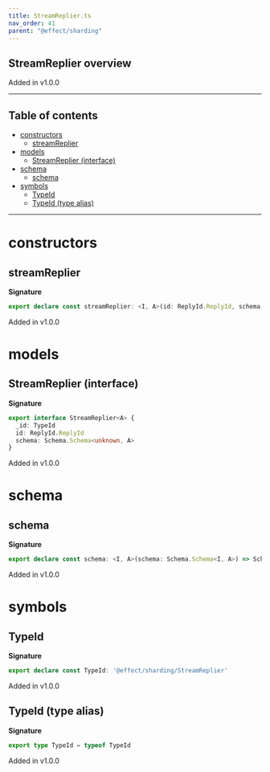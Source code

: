 ```yaml
---
title: StreamReplier.ts
nav_order: 41
parent: "@effect/sharding"
---
```


## StreamReplier overview

Added in v1.0.0

---

<h2 class="text-delta">Table of contents</h2>

- [constructors](#constructors)
  - [streamReplier](#streamreplier)
- [models](#models)
  - [StreamReplier (interface)](#streamreplier-interface)
- [schema](#schema)
  - [schema](#schema-1)
- [symbols](#symbols)
  - [TypeId](#typeid)
  - [TypeId (type alias)](#typeid-type-alias)

---

# constructors

## streamReplier

**Signature**

```ts
export declare const streamReplier: <I, A>(id: ReplyId.ReplyId, schema: Schema.Schema<I, A>) => StreamReplier<A>
```

Added in v1.0.0

# models

## StreamReplier (interface)

**Signature**

```ts
export interface StreamReplier<A> {
  _id: TypeId
  id: ReplyId.ReplyId
  schema: Schema.Schema<unknown, A>
}
```

Added in v1.0.0

# schema

## schema

**Signature**

```ts
export declare const schema: <I, A>(schema: Schema.Schema<I, A>) => Schema.Schema<I, StreamReplier<A>>
```

Added in v1.0.0

# symbols

## TypeId

**Signature**

```ts
export declare const TypeId: '@effect/sharding/StreamReplier'
```

Added in v1.0.0

## TypeId (type alias)

**Signature**

```ts
export type TypeId = typeof TypeId
```

Added in v1.0.0
